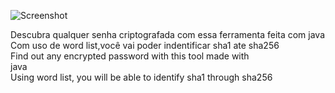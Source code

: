 ![Screenshot](https://uploaddeimagens.com.br/images/002/520/575/original/sha.png?1575070786)
          
Descubra qualquer senha criptografada com essa ferramenta feita com java                                   
Com uso de word list,você vai poder indentificar sha1 ate sha256                    
Find out any encrypted password with this tool made with java                                  
Using word list, you will be able to identify sha1 through sha256
